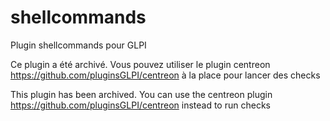 # shellcommands
Plugin shellcommands pour GLPI

Ce plugin a été archivé. Vous pouvez utiliser le plugin centreon https://github.com/pluginsGLPI/centreon à la place pour lancer des checks

This plugin has been archived. You can use the centreon plugin https://github.com/pluginsGLPI/centreon instead to run checks
